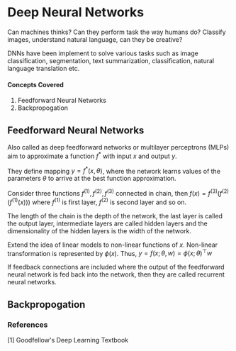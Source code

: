 # Deep Neural Networks
Can machines thinks?
Can they perform task the way humans do? Classify images, understand natural language, can they be creative?

DNNs have been implement to solve various tasks such as image classification, segmentation, text summarization, classification, natural language translation etc.

#### Concepts Covered
1. Feedforward Neural Networks
2. Backpropogation

## Feedforward Neural Networks
Also called as deep feedforward networks or multilayer perceptrons (MLPs) aim to approximate a function $f^*$ with input $x$ and output $y$.

They define mapping $y=f^*(x,\theta)$, where the network learns values of the parameters $\theta$ to arrive at the best function approximation.

Consider three functions $f^{(1)}, f^{(2)}, f^{(3)}$ connected in chain, then $f(x)=f^{(3)}(f^{(2)}(f^{(1)}(x)))$ where $f^{(1)}$ is first layer, $f^{(2)}$ is second layer and so on.

The length of the chain is the depth of the network, the last layer is called the output layer, intermediate layers are called hidden layers and the dimensionality of the hidden layers is the width of the network.

Extend the idea of linear models to non-linear functions of $x$. Non-linear transformation is represented by $\phi(x)$. Thus, $y=f(x;\theta,w)=\phi(x;\theta)^{\top} w$

If feedback connections are included where the output of the feedforward neural network is fed back into the network, then they are called recurrent neural networks.

## Backpropogation


### References
[1] Goodfellow's Deep Learning Textbook



